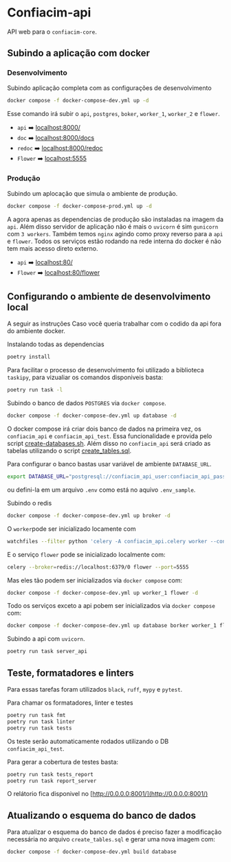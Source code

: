 # Confiacim-api

API web para o `confiacim-core`.

## Subindo a aplicação com docker

### Desenvolvimento

Subindo aplicação completa com as configurações de desenvolvimento

```bash
docker compose -f docker-compose-dev.yml up -d
```

Esse comando irá subir o `api`, `postgres`, `boker`, `worker_1`, `worker_2` e `flower`.

 - `api` ➡️ [localhost:8000/](http://localhost:8000/)
 - `doc` ➡️ [localhost:8000/docs](http://localhost:8000/docs)
 - `redoc` ➡️ [localhost:8000/redoc](http://localhost:8000/redoc)
 - `Flower` ➡️ [localhost:5555](http://localhost:5555)

### Produção

Subindo um aplocação que simula o ambiente de produção.

```bash
docker compose -f docker-compose-prod.yml up -d
```

A agora apenas as dependencias de produção são instaladas na imagem da `api`. Além disso servidor de aplicação não é mais o `uvicorn` é sim `gunicorn` com `3 workers`. Também temos `nginx` agindo como proxy reverso para a `api` e `flower`. Todos os serviços estão rodando na rede interna do docker é não tem mais acesso direto externo. 

- `api` ➡️ [localhost:80/](http://localhost:80/)
- `Flower` ➡️ [localhost:80/flower](http://localhost:80/flower)

## Configurando o ambiente de desenvolvimento local

A seguir as instruções Caso você queria trabalhar com o codido da api fora do ambiente docker.

Instalando todas as dependencias

```bash
poetry install
```

Para facilitar o processo de desenvolvimento foi utilizado a biblioteca `taskipy`, para vizualiar os comandos disponiveis basta:

```bash
poetry run task -l
```

Subindo o banco de dados `POSTGRES` via `docker compose`.

```bash
docker compose -f docker-compose-dev.yml up database -d
```

O docker compose irá criar dois banco de dados na primeira vez, os `confiacim_api` e `confiacim_api_test`. Essa funcionalidade e provida pelo script [create-databases.sh](./postgres/create-databases.sh). Além disso no `confiacim_api` será criado as tabelas utilizando o script [create_tables.sql](./postgres/create_tables.sql).

Para configurar o banco bastas usar variável de ambiente `DATABASE_URL`.

```bash
export DATABASE_URL="postgresql://confiacim_api_user:confiacim_api_password@localhost:5432/confiacim_api"
```

ou defini-la em um arquivo `.env` como está no aquivo `.env_sample`.

Subindo o redis

```bash
docker compose -f docker-compose-dev.yml up broker -d
```

O `worker`pode ser inicializado locamente com

```bash
watchfiles --filter python 'celery -A confiacim_api.celery worker --concurrency=2  -l INFO'
```

E o serviço `flower` pode se inicializado localmente com:

```bash
celery --broker=redis://localhost:6379/0 flower --port=5555
```

Mas eles tão podem ser inicializados via `docker compose` com:

```bash
docker compose -f docker-compose-dev.yml up worker_1 flower -d
```

Todo os serviços exceto a api pobem ser inicializados via `docker compose` com:

```bash
docker compose -f docker-compose-dev.yml up database borker worker_1 flower
```

Subindo a api com `uvicorn`.

```bash
poetry run task server_api
```

## Teste, formatadores e linters

Para essas tarefas foram utilizados `black`, `ruff`, `mypy` e `pytest`.

Para chamar os formatadores, linter e testes

```bash
poetry run task fmt
poetry run task linter
poetry run task tests
```

Os teste serão automaticamente rodados utilizando o DB `confiacim_api_test`.

Para gerar a cobertura de testes basta:

```bash
poetry run task tests_report
poetry run task report_server
```

O relátorio fica disponivel no [http://0.0.0.0:8001/](http://0.0.0.0:8001/)


## Atualizando o esquema do banco de dados

Para atualizar o esquema do banco de dados é preciso fazer a modificação necessária no arquivo `create_tables.sql` e gerar uma nova imagem com:

```bash
docker compose -f docker-compose-dev.yml build database
```
